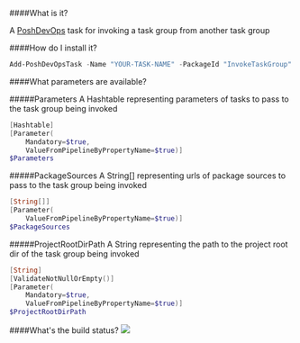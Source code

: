 ####What is it?

A [PoshDevOps](https://github.com/PoshDevOps/PoshDevOps) task for invoking a task group from another task group

####How do I install it?

```PowerShell
Add-PoshDevOpsTask -Name "YOUR-TASK-NAME" -PackageId "InvokeTaskGroup"
```

####What parameters are available?

#####Parameters
A Hashtable representing parameters of tasks to pass to the task group being invoked
```PowerShell
[Hashtable]
[Parameter(
    Mandatory=$true,
    ValueFromPipelineByPropertyName=$true)]
$Parameters
```

#####PackageSources
A String[] representing urls of package sources to pass to the task group being invoked
```PowerShell
[String[]]
[Parameter(
    ValueFromPipelineByPropertyName=$true)]
$PackageSources
```

#####ProjectRootDirPath
A String representing the path to the project root dir of the task group being invoked
```PowerShell
[String]
[ValidateNotNullOrEmpty()]
[Parameter(
    Mandatory=$true,
    ValueFromPipelineByPropertyName=$true)]
$ProjectRootDirPath
```

####What's the build status?
![](https://ci.appveyor.com/api/projects/status/43mnr72vy96metbb?svg=true)

